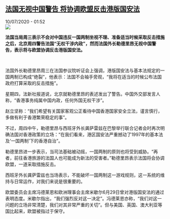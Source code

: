 <!--1594346114000-->
[法国无视中国警告 将协调欧盟反击港版国安法](http://www.rfi.fr//cn/%E4%B8%AD%E5%9B%BD/20200709-%E6%B3%95%E5%9B%BD%E6%97%A0%E8%A7%86%E4%B8%AD%E5%9B%BD%E8%AD%A6%E5%91%8A-%E5%B0%86%E5%8D%8F%E8%B0%83%E6%AC%A7%E7%9B%9F%E5%8F%8D%E5%87%BB%E6%B8%AF%E7%89%88%E5%9B%BD%E5%AE%89%E6%B3%95)
------

<div>10/07/2020 - 01:52</div><img src="https://s.rfi.fr/media/display/33d9cdb4-c23f-11ea-bd01-005056a98db9/w:310/p:16x9/2020-07-08T045149Z_1663441853_RC2OOH9K32UC_RTRMADP_3_HONGKONG-PROTESTS-CHINA-SECURITY.JPG"><p><strong>法国当局周三表示不会对中国违反一国两制坐视不理、准备适当时候采取反击措施之后，北京周四警告法国“无权干涉内政”，然而法国外长勒德里昂无视中国警告，表示将与欧盟协调反击港版国安法。</strong></p><div class="t-content__body u-clearfix"><div class="m-interstitial"></div><p> </p><p>法国外长勒德里昂周三在法国参议院听证会上强调，港版国安法与基本法规定的一国两制已构成“绝裂”，他表示：法国不会袖手旁观，“我将在适当的时候公布法国政府打算采取的反击措施”。</p><p>星期四，法新社报道说，北京就勒德里昂的表述发出了警告。中国外交部发言人称，“香港事务纯属中国内政，任何外国无权干涉”。</p><p>赵立坚称：“我们希望有关国家客观公正看待中国香港国家安全立法，谨言慎行，多做有利于香港繁荣稳定的事”。</p><p>不过，周四中午，勒德里昂与西班牙外长龚萨雷兹在巴黎举行联合记者会时再次明确法国对香港政策的立场：“在我们看来，港区国安法严重撼动了1997年的基本法及‘一国两制’下的香港自治”。</p><p>勒德里昂进一步表示，当司法基础被动摇，一国两制的原则也将受到威胁。“再者，前往香港旅游的法国人也可能成为新法的受害者。”勒德里昂表示法国将会协调欧盟，一道采取措施反击。</p><p>西班牙外长龚萨雷兹也当场表示，不能破坏一国两制这一游戏规则，这一系统的维持与日常运作，对我们来说是很重要的。</p><p>欧盟委员会主席冯德莱恩和欧洲理事会主席米歇尔6月29日曾对港版国安法的通过表明态度。米歇尔指出，“我们强烈反对这一决定”。冯德莱恩亦称，“我们对这一问题的立场非常清楚，我们对其非常严重的关切“。但与美国、英国、澳大利亚等国比起来，欧盟被指过于保守。</p><p> </p><div class="o-self-promo o-self-promo--nl o-self-promo--hidden" data-selfpromo-newsletter></div><div class="o-self-promo o-self-promo--app o-self-promo--hidden" data-selfpromo-app></div></div>
